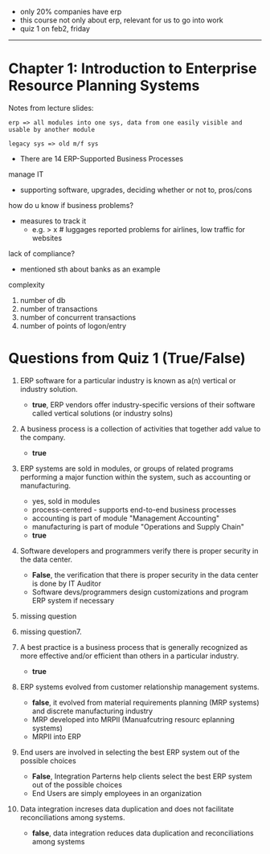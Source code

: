 - only 20% companies have erp
- this course not only about erp, relevant for us to go into work
- quiz 1 on feb2, friday
---

# Chapter 1: Introduction to Enterprise Resource Planning Systems
Notes from lecture slides:
```
erp => all modules into one sys, data from one easily visible and usable by another module 
```
```
legacy sys => old m/f sys 
```
- There are 14 ERP-Supported Business Processes

manage IT 
- supporting software, upgrades, deciding whether or not to, pros/cons

how do u know if business problems?
- measures to track it
    - e.g. > x # luggages reported problems for airlines, low traffic for websites

lack of compliance?
- mentioned sth about banks as an example

complexity
1. number of db
2. number of transactions
3. number of concurrent transactions
4. number of points of logon/entry

#  Questions from Quiz 1 (True/False)
1. ERP software for a particular industry is known as a(n) vertical or industry solution.
    - **true**, ERP vendors offer industry-specific versions of their software called vertical solutions (or industry solns)

2. A business process is a collection of activities that together add value to the company.
    - **true**

3. ERP systems are sold in modules, or groups of related programs performing a major function within the system, such as accounting or manufacturing.
    - yes, sold in modules
    - process-centered - supports end-to-end business processes
    - accounting is part of module "Management Accounting"
    - manufacturing is part of module "Operations and Supply Chain"
    - **true**

4. Software developers and programmers verify there is proper security in the data center.
    - **False**, the verification that there is proper security in the data center is done by IT Auditor
    - Software devs/programmers design customizations and program ERP system if necessary

5. missing question

6. missing question7. 

7. A best practice is a business process that is generally recognized as more effective and/or efficient than others in a particular industry.
    - **true**

8. ERP systems evolved from customer relationship management systems.
    - **false**, it evolved from material requirements planning (MRP systems) and discrete manufacturing industry
    - MRP developed into MRPII (Manuafcutring resourc eplanning systems)
    - MRPII into ERP

9. End users are involved in selecting the best ERP system out of the possible choices
    - **False**, Integration Parterns help clients select the best ERP system out of the possible choices
    - End Users are simply employees in an organization

10. Data integration increses data duplication and does not facilitate reconciliations among systems.
    -  **false**, data integration reduces data duplication and reconciliations among systems